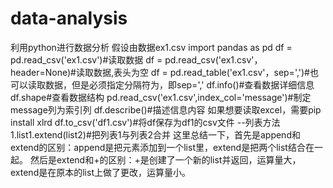 # data-analysis
利用python进行数据分析
 假设由数据ex1.csv
import pandas as pd
df = pd.read_csv('ex1.csv')#读取数据
df = pd.read_csv('ex1.csv'，header=None)#读取数据,表头为空
df = pd.read_table('ex1.csv'，sep=',')#也可以读取数据，但是必须指定分隔符为，即sep=','
df.info()#查看数据详细信息
df.shape#查看数据结构
pd.read_csv('ex1.csv',index_col='message')#制定message列为索引列
df.describe()#描述信息内容
如果想要读取excel，需要pip install xlrd
df.to_csv('df1.csv')#将df保存为df1的csv文件
--列表方法
1.list1.extend(list2)#把列表1与列表2合并
这里总结一下，首先是append和extend的区别：append是把元素添加到一个list里，extend是把两个list结合在一起。
然后是extend和+的区别：+是创建了一个新的list并返回，运算量大，extend是在原本的list上做了更改，运算量小。
